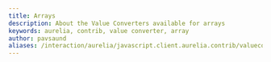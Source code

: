 ```yaml
---
title: Arrays
description: About the Value Converters available for arrays
keywords: aurelia, contrib, value converter, array
author: pavsaund
aliases: /interaction/aurelia/javascript.client.aurelia.contrib/valueconverters
---
```

